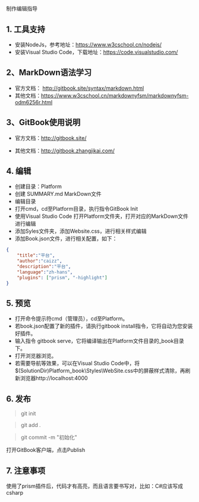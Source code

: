 #
制作编辑指导

## 1. 工具支持

* 安装NodeJs，参考地址：https://www.w3cschool.cn/nodejs/
* 安装Visual Studio Code，下载地址：https://code.visualstudio.com/

## 2、MarkDown语法学习

* 官方文档： http://gitbook.site/syntax/markdown.html
* 其他文档：https://www.w3cschool.cn/markdownyfsm/markdownyfsm-odm6256r.html

## 3、GitBook使用说明

* 官方文档：http://gitbook.site/

* 其他文档：http://gitbook.zhangjikai.com/

## 4. 编辑

* 创建目录：Platform
* 创建 SUMMARY.md MarkDown文件
* 编辑目录
* 打开cmd，cd至Platform目录，执行指令GitBook Init
* 使用Visual Studio Code 打开Platform文件夹，打开对应的MarkDown文件进行编辑
* 添加Syles文件夹，添加Website.css，进行相关样式编辑
* 添加Book.json文件，进行相关配置，如下：
``` json
{
    "title":"平台",
    "author":"caizz",
    "description":"平台",
    "language":"zh-hans",
    "plugins": ["prism", "-highlight"]
}
```

## 5. 预览

* 打开命令提示符cmd（管理员），cd至Platform。
* 若book.json配置了新的插件，请执行gitbook install指令，它将自动为您安装好插件。
* 输入指令 gitbook serve，它将编译输出在Platform文件目录的_book目录下。
* 打开浏览器浏览。
* 若需要导航等效果，可以在Visual Studio Code中，将$(SolutionDir)Platform\_book\Styles\WebSite.css中的屏蔽样式清除，再刷新浏览器http://localhost:4000

## 6. 发布

>git init

>git add *.*

>git commit -m "初始化"

打开GitBook客户端，点击Publish

## 7. 注意事项

使用了prism插件后，代码才有高亮，而且语言要书写对，比如：C#应该写成csharp


